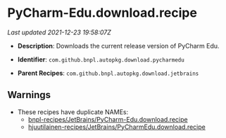 # PyCharm-Edu.download.recipe

_Last updated 2021-12-23 19:58:07Z_

- **Description**: Downloads the current release version of PyCharm Edu.

- **Identifier**: `com.github.bnpl.autopkg.download.pycharmedu`

- **Parent Recipes**: `com.github.bnpl.autopkg.download.jetbrains`

## Warnings

- These recipes have duplicate NAMEs:
    - [bnpl-recipes/JetBrains/PyCharm-Edu.download.recipe](/autopkg-dupe-tracker/bnpl-recipes/JetBrains/PyCharm-Edu.download.recipe)
    - [hjuutilainen-recipes/JetBrains/PyCharmEdu.download.recipe](/autopkg-dupe-tracker/hjuutilainen-recipes/JetBrains/PyCharmEdu.download.recipe)